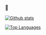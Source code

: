### 👋

[![Github stats](https://github-readme-stats.vercel.app/api?username=dnnyjns&count_private=true&show_icons=true)](https://github.com/anuraghazra/github-readme-stats)

[![Top Languages](https://github-readme-stats.vercel.app/api/top-langs/?username=dnnyjns&layout=compact&hide=HTML)](https://github.com/anuraghazra/github-readme-stats)

